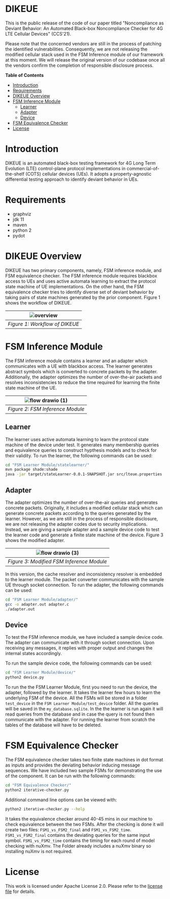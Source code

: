 # DIKEUE

This is the public release of the code of our paper titled "Noncompliance as Deviant Behavior: An Automated Black-box Noncompliance Checker for 4G LTE Cellular Devices" (CCS'21).  

Please note that the concerned vendors are still in the process of patching the identified vulnerabilities. Consequently, we are not releasing the modified cellular stack used in the FSM Inference module of our framework at this moment. We will release the original version of our codebase once all the vendors confirm the completion of responsible disclosure process.

**Table of Contents**

- [Introduction](#introduction)
- [Requirements](#requirements)
- [DIKEUE Overview](#dikeue-overview)
- [FSM Inference Module](#fsm-inference-module)
  - [Learner](#learner)
  - [Adapter](#adapter)
  - [Device](#device)
- [FSM Equivalence Checker](#fsm-equivalence-checker)
- [License](#license)

# Introduction
DIKEUE is an automated black-box testing framework for 4G Long Term Evolution (LTE) control-plane protocol implementations in commercial-of-the-shelf (COTS) cellular devices (UEs). It adopts a property-agnostic differential testing approach to identify deviant behavior in UEs.  

# Requirements

- graphviz
- jdk 11
- maven
- python 2
- pydot

# DIKEUE Overview
DIKEUE has two primary components, namely, FSM inference module, and FSM equivalence checker. The FSM inference module requires blackbox access to UEs and uses active automata learning to extract the protocol state machine of UE implementations. On the other hand, the FSM equivalence checker tries to identify diverse set of deviant behavior by taking pairs of state machines generated by the prior component. Figure 1 shows the workflow of DIKEUE.

| ![overview](https://user-images.githubusercontent.com/22367466/141699623-68ce24b2-70e2-49e9-b9ae-069ced78430e.png) | 
|:--:| 
| *Figure 1: Workflow of DIKEUE* |


# FSM Inference Module
The FSM inference module contains a learner and an adapter which communicates with a UE with blackbox access. The learner generates abstract symbols which is converted to concrete packets by the adapter. Additionally, the adapter optimizes the number of over-the-air packets and resolves inconsistencies to reduce the time required for learning the finite state machine of the UE.

| ![flow drawio (1)](https://user-images.githubusercontent.com/44625877/141606854-fc371bdf-53ac-4f3b-bd62-24aceaa566f5.png) | 
|:--:| 
| *Figure 2: FSM Inference Module* |

## Learner
The learner uses active automata learning to learn the protocol state machine of the device under test. It generates many membership queries and equivalence queries to construct hypthesis models and to check for their validity. To run the learner, the following commands can be used: 

```bash
cd "FSM Learner Module/statelearner/"
mvn package shade:shade
java -jar target/stateLearner-0.0.1-SNAPSHOT.jar src/lteue.properties
```

## Adapter
The adapter optimizes the number of over-the-air queries and generates concrete packets.  Originally, it includes a modified cellular stack which can generate concrete packets according to the queries generated by the learner. However, as we are still in the process of responsible disclosure, we are not releasing the adapter codes due to security implications. Instead, we are giving a sample adapter and a sample device code to test the learner code and generate a finite state machine of the device. Figure 3 shows the modified adapter.

| ![flow drawio (3)](https://user-images.githubusercontent.com/44625877/141607348-b96a4167-8746-42cc-a268-35fe3aea4a4d.png) | 
|:--:| 
| *Figure 3: Modified FSM Inference Module* |

In this version, the cache resolver and inconsistency resolver is embedded to the learner module. The packet converter communicates with the sample UE through socket connection. To run the adapter, the following commands can be used: 
```bash
cd "FSM Learner Module/adapter/"
gcc -o adapter.out adapter.c
./adapter.out
```

## Device
To test the FSM inference module, we have included a sample device code. The adapter can communicate with it through socket connection. Upon receiving any messages, it replies with proper output and changes the internal states accordingly. 

To run the sample device code, the following commands can be used:
```bash
cd "FSM Learner Module/device/"
python2 device.py
```

To run the the FSM Learner Module, first you need to run the device, the adapter, followed by the learner. It takes the learner few hours to learn the underlying FSM of the device. All the FSMs will be stored in a folder `test_device` in the `FSM Learner Module/test_device` folder. All the queries will be saved in the `my_database.sqlite`. In the the learner is run again it will read queries from the database and in case the query is not found then communicate with the adapter. For running the learner from scratch the tables of the database will have to be deleted.


# FSM Equivalence Checker
The FSM equivalence checker takes two finite state machines in dot format as inputs and provides the deviating behavior inducing message sequences. We have included two sample FSMs for demonstrating the use of the component. It can be run with the following commands:
```bash
cd "FSM Equivalence Checker/"
python2 iterative-checker.py
```
Additional command line options can be viewed with: 

```bash
python2 iterative-checker.py --help
```
It takes the equivalence checker around 40-45 mins in our machine to check equivalence between the two FSMs. After the checking is done it will create two files: `FSM1_vs_FSM2_final` and `FSM1_vs_FSM2_time`. `FSM1_vs_FSM2_final` contains the deviating queries for the same input symbol. `FSM1_vs_FSM2_time` contains the timing for each round of model checking with nuXmv. The Folder already includes a nuXmv binary so installing nuXmv is not required.


# License
This work is licensed under Apache License 2.0. Please refer to the [license file](https://github.com/SyNSec-den/DIKEUE/blob/main/LICENSE) for details.
